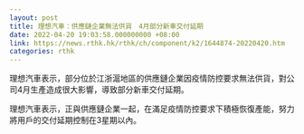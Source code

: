 ```yaml
---
layout: post
title: 理想汽車：供應鏈企業無法供貨　4月部分新車交付延期
date: 2022-04-20 19:03:58.000000000 +08:00
link: https://news.rthk.hk/rthk/ch/component/k2/1644874-20220420.htm
categories: rthk
---
```


理想汽車表示，部分位於江浙滬地區的供應鏈企業因疫情防控要求無法供貨，對公司4月生產造成很大影響，導致部分新車交付延期。

理想汽車表示，正與供應鏈企業一起，在滿足疫情防控要求下積極恢復產能，努力將用戶的交付延期控制在3星期以內。
